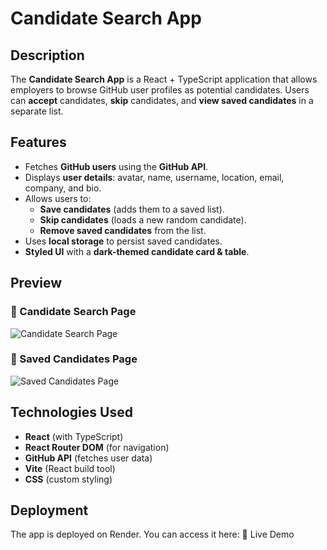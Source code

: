 # Candidate Search App

## Description
The **Candidate Search App** is a React + TypeScript application that allows employers to browse GitHub user profiles as potential candidates. Users can **accept** candidates, **skip** candidates, and **view saved candidates** in a separate list.

## Features
- Fetches **GitHub users** using the **GitHub API**.
- Displays **user details**: avatar, name, username, location, email, company, and bio.
- Allows users to:
  - **Save candidates** (adds them to a saved list).
  - **Skip candidates** (loads a new random candidate).
  - **Remove saved candidates** from the list.
- Uses **local storage** to persist saved candidates.
- **Styled UI** with a **dark-themed candidate card & table**.

## Preview
### 🔹 Candidate Search Page
![Candidate Search Page](./Assets/candidate-search.png)

### 🔹 Saved Candidates Page
![Saved Candidates Page](./Assets/saved-candidates.png)

## Technologies Used
- **React** (with TypeScript)
- **React Router DOM** (for navigation)
- **GitHub API** (fetches user data)
- **Vite** (React build tool)
- **CSS** (custom styling)

## Deployment
The app is deployed on Render. You can access it here: 🔗 Live Demo